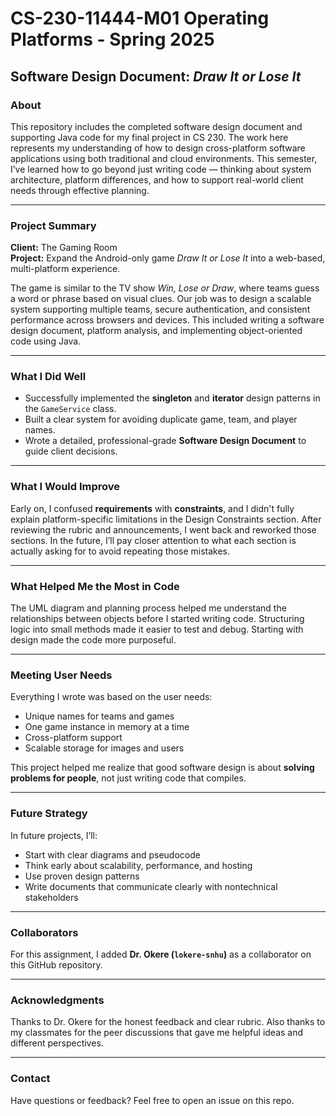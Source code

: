 # CS-230-11444-M01 Operating Platforms - Spring 2025  
## Software Design Document: *Draw It or Lose It*  

### About  
This repository includes the completed software design document and supporting Java code for my final project in CS 230. The work here represents my understanding of how to design cross-platform software applications using both traditional and cloud environments. This semester, I’ve learned how to go beyond just writing code — thinking about system architecture, platform differences, and how to support real-world client needs through effective planning.

---

### Project Summary  
**Client:** The Gaming Room  
**Project:** Expand the Android-only game *Draw It or Lose It* into a web-based, multi-platform experience.  

The game is similar to the TV show *Win, Lose or Draw*, where teams guess a word or phrase based on visual clues. Our job was to design a scalable system supporting multiple teams, secure authentication, and consistent performance across browsers and devices. This included writing a software design document, platform analysis, and implementing object-oriented code using Java.

---

### What I Did Well  
- Successfully implemented the **singleton** and **iterator** design patterns in the `GameService` class.  
- Built a clear system for avoiding duplicate game, team, and player names.  
- Wrote a detailed, professional-grade **Software Design Document** to guide client decisions.  

---

### What I Would Improve  
Early on, I confused **requirements** with **constraints**, and I didn't fully explain platform-specific limitations in the Design Constraints section. After reviewing the rubric and announcements, I went back and reworked those sections. In the future, I’ll pay closer attention to what each section is actually asking for to avoid repeating those mistakes.

---

### What Helped Me the Most in Code  
The UML diagram and planning process helped me understand the relationships between objects before I started writing code. Structuring logic into small methods made it easier to test and debug. Starting with design made the code more purposeful.

---

### Meeting User Needs  
Everything I wrote was based on the user needs:  
- Unique names for teams and games  
- One game instance in memory at a time  
- Cross-platform support  
- Scalable storage for images and users  

This project helped me realize that good software design is about **solving problems for people**, not just writing code that compiles.

---

### Future Strategy  
In future projects, I’ll:
- Start with clear diagrams and pseudocode  
- Think early about scalability, performance, and hosting  
- Use proven design patterns  
- Write documents that communicate clearly with nontechnical stakeholders  

---

### Collaborators  
For this assignment, I added **Dr. Okere (`lokere-snhu`)** as a collaborator on this GitHub repository.

---

### Acknowledgments  
Thanks to Dr. Okere for the honest feedback and clear rubric. Also thanks to my classmates for the peer discussions that gave me helpful ideas and different perspectives.

---

### Contact  
Have questions or feedback? Feel free to open an issue on this repo.
